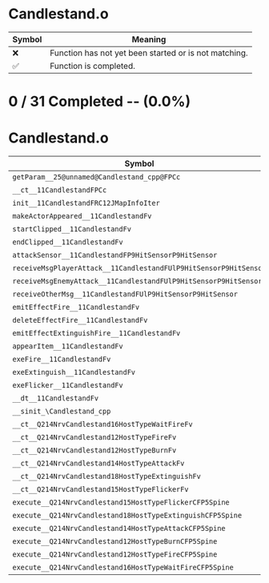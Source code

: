 # Candlestand.o
| Symbol | Meaning 
| ------------- | ------------- 
| :x: | Function has not yet been started or is not matching. 
| :white_check_mark: | Function is completed. 


# 0 / 31 Completed -- (0.0%)
# Candlestand.o
| Symbol | Decompiled? |
| ------------- | ------------- |
| `getParam__25@unnamed@Candlestand_cpp@FPCc` | :x: |
| `__ct__11CandlestandFPCc` | :x: |
| `init__11CandlestandFRC12JMapInfoIter` | :x: |
| `makeActorAppeared__11CandlestandFv` | :x: |
| `startClipped__11CandlestandFv` | :x: |
| `endClipped__11CandlestandFv` | :x: |
| `attackSensor__11CandlestandFP9HitSensorP9HitSensor` | :x: |
| `receiveMsgPlayerAttack__11CandlestandFUlP9HitSensorP9HitSensor` | :x: |
| `receiveMsgEnemyAttack__11CandlestandFUlP9HitSensorP9HitSensor` | :x: |
| `receiveOtherMsg__11CandlestandFUlP9HitSensorP9HitSensor` | :x: |
| `emitEffectFire__11CandlestandFv` | :x: |
| `deleteEffectFire__11CandlestandFv` | :x: |
| `emitEffectExtinguishFire__11CandlestandFv` | :x: |
| `appearItem__11CandlestandFv` | :x: |
| `exeFire__11CandlestandFv` | :x: |
| `exeExtinguish__11CandlestandFv` | :x: |
| `exeFlicker__11CandlestandFv` | :x: |
| `__dt__11CandlestandFv` | :x: |
| `__sinit_\Candlestand_cpp` | :x: |
| `__ct__Q214NrvCandlestand16HostTypeWaitFireFv` | :x: |
| `__ct__Q214NrvCandlestand12HostTypeFireFv` | :x: |
| `__ct__Q214NrvCandlestand12HostTypeBurnFv` | :x: |
| `__ct__Q214NrvCandlestand14HostTypeAttackFv` | :x: |
| `__ct__Q214NrvCandlestand18HostTypeExtinguishFv` | :x: |
| `__ct__Q214NrvCandlestand15HostTypeFlickerFv` | :x: |
| `execute__Q214NrvCandlestand15HostTypeFlickerCFP5Spine` | :x: |
| `execute__Q214NrvCandlestand18HostTypeExtinguishCFP5Spine` | :x: |
| `execute__Q214NrvCandlestand14HostTypeAttackCFP5Spine` | :x: |
| `execute__Q214NrvCandlestand12HostTypeBurnCFP5Spine` | :x: |
| `execute__Q214NrvCandlestand12HostTypeFireCFP5Spine` | :x: |
| `execute__Q214NrvCandlestand16HostTypeWaitFireCFP5Spine` | :x: |
